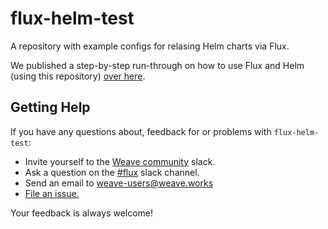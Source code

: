 # flux-helm-test

A repository with example configs for relasing Helm charts via Flux.

We published a step-by-step run-through on how to use Flux and Helm (using
this repository) [over
here](https://github.com/weaveworks/flux/blob/master/site/helm/get-started.md).

## <a name="help"></a>Getting Help

If you have any questions about, feedback for or problems with `flux-helm-test`:

- Invite yourself to the <a href="https://slack.weave.works/" target="_blank">Weave community</a> slack.
- Ask a question on the [#flux](https://weave-community.slack.com/messages/flux/) slack channel.
- Send an email to <a href="mailto:weave-users@weave.works">weave-users@weave.works</a>
- <a href="https://github.com/weaveworks/flux-helm-test/issues/new">File an issue.</a>

Your feedback is always welcome!
